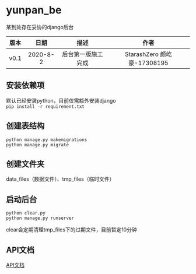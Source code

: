 # yunpan_be
某到处存在妥协的django后台

| 版本 |   日期    | 描述 |  作者   |
| :--: | :-------: | :--: | :-----: |
| v0.1 | 2020-8-2 | 后台第一版施工完成 | StarashZero 颜屹豪-17308195 |

## 安装依赖项
默认已经安装python，目前仅需额外安装django  
```pip install -r requirement.txt```

## 创建表结构
```
python manage.py makemigrations
python manage.py migrate
```

## 创建文件夹
data_files（数据文件）、tmp_files（临时文件）

## 启动后台
```
python clear.py
python manage.py runserver
```
clear会定期清理tmp_files下的过期文件，目前暂定10分钟

## API文档
[API文档](https://github.com/NoManWorkingITPJMnage/Blog/blob/master/final/%E6%8E%A5%E5%8F%A3%E8%AE%BE%E8%AE%A1.yml)
